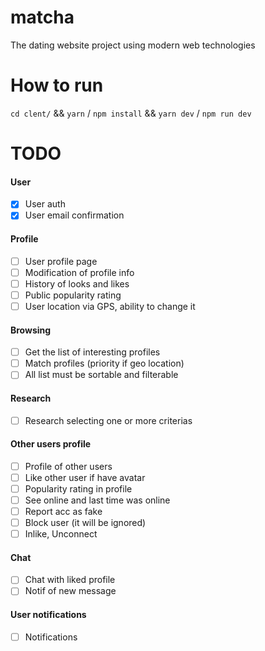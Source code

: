 # matcha
The dating website project using modern web technologies 


# How to run

`cd clent/` &&
`yarn` / `npm install` &&
`yarn dev` / `npm run dev`

# TODO
#### User
- [X] User auth
- [X] User email confirmation
#### Profile
- [ ] User profile page
- [ ] Modification of profile info
- [ ] History of looks and likes
- [ ] Public popularity rating
- [ ] User location via GPS, ability to change it
#### Browsing
- [ ] Get the list of interesting profiles
- [ ] Match profiles (priority if geo location)
- [ ] All list must be sortable and filterable
#### Research
- [ ] Research selecting one or more criterias
#### Other users profile
- [ ] Profile of other users
- [ ] Like other user if have avatar
- [ ] Popularity rating in profile
- [ ] See online and last time was online
- [ ] Report acc as fake
- [ ] Block user (it will be ignored)
- [ ] Inlike, Unconnect
#### Chat
- [ ] Chat with liked profile
- [ ] Notif of new message
#### User notifications
- [ ] Notifications
